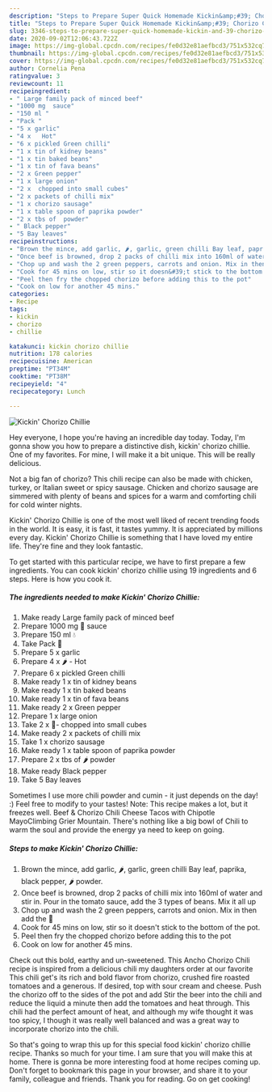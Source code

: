 ```yaml
---
description: "Steps to Prepare Super Quick Homemade Kickin&amp;#39; Chorizo Chillie"
title: "Steps to Prepare Super Quick Homemade Kickin&amp;#39; Chorizo Chillie"
slug: 3346-steps-to-prepare-super-quick-homemade-kickin-and-39-chorizo-chillie
date: 2020-09-02T12:06:43.722Z
image: https://img-global.cpcdn.com/recipes/fe0d32e81aefbcd3/751x532cq70/kickin-chorizo-chillie-recipe-main-photo.jpg
thumbnail: https://img-global.cpcdn.com/recipes/fe0d32e81aefbcd3/751x532cq70/kickin-chorizo-chillie-recipe-main-photo.jpg
cover: https://img-global.cpcdn.com/recipes/fe0d32e81aefbcd3/751x532cq70/kickin-chorizo-chillie-recipe-main-photo.jpg
author: Cornelia Pena
ratingvalue: 3
reviewcount: 11
recipeingredient:
- " Large family pack of minced beef"
- "1000 mg  sauce"
- "150 ml "
- "Pack "
- "5 x garlic"
- "4 x   Hot"
- "6 x pickled Green chilli"
- "1 x tin of kidney beans"
- "1 x tin baked beans"
- "1 x tin of fava beans"
- "2 x Green pepper"
- "1 x large onion"
- "2 x  chopped into small cubes"
- "2 x packets of chilli mix"
- "1 x chorizo sausage"
- "1 x table spoon of paprika powder"
- "2 x tbs of  powder"
- " Black pepper"
- "5 Bay leaves"
recipeinstructions:
- "Brown the mince, add garlic, 🌶, garlic, green chilli Bay leaf, paprika, black pepper, 🌶 powder."
- "Once beef is browned, drop 2 packs of chilli mix into 160ml of water and stir in. Pour in the tomato sauce, add the 3 types of beans. Mix it all up"
- "Chop up and wash the 2 green peppers, carrots and onion. Mix in then add the 🍄"
- "Cook for 45 mins on low, stir so it doesn&#39;t stick to the bottom of the pot."
- "Peel then fry the chopped chorizo before adding this to the pot"
- "Cook on low for another 45 mins."
categories:
- Recipe
tags:
- kickin
- chorizo
- chillie

katakunci: kickin chorizo chillie 
nutrition: 178 calories
recipecuisine: American
preptime: "PT34M"
cooktime: "PT38M"
recipeyield: "4"
recipecategory: Lunch

---
```



![Kickin&#39; Chorizo Chillie](https://img-global.cpcdn.com/recipes/fe0d32e81aefbcd3/751x532cq70/kickin-chorizo-chillie-recipe-main-photo.jpg)

Hey everyone, I hope you're having an incredible day today. Today, I'm gonna show you how to prepare a distinctive dish, kickin&#39; chorizo chillie. One of my favorites. For mine, I will make it a bit unique. This will be really delicious.

Not a big fan of chorizo? This chili recipe can also be made with chicken, turkey, or Italian sweet or spicy sausage. Chicken and chorizo sausage are simmered with plenty of beans and spices for a warm and comforting chili for cold winter nights.

Kickin&#39; Chorizo Chillie is one of the most well liked of recent trending foods in the world. It is easy, it is fast, it tastes yummy. It is appreciated by millions every day. Kickin&#39; Chorizo Chillie is something that I have loved my entire life. They're fine and they look fantastic.


To get started with this particular recipe, we have to first prepare a few ingredients. You can cook kickin&#39; chorizo chillie using 19 ingredients and 6 steps. Here is how you cook it.

<!--inarticleads1-->

##### The ingredients needed to make Kickin&#39; Chorizo Chillie:

1. Make ready  Large family pack of minced beef
1. Prepare 1000 mg 🍅 sauce
1. Prepare 150 ml 💧
1. Take Pack 🍄
1. Prepare 5 x garlic
1. Prepare 4 x 🌶 - Hot
1. Prepare 6 x pickled Green chilli
1. Make ready 1 x tin of kidney beans
1. Make ready 1 x tin baked beans
1. Make ready 1 x tin of fava beans
1. Make ready 2 x Green pepper
1. Prepare 1 x large onion
1. Take 2 x 🥕- chopped into small cubes
1. Make ready 2 x packets of chilli mix
1. Take 1 x chorizo sausage
1. Make ready 1 x table spoon of paprika powder
1. Prepare 2 x tbs of 🌶 powder
1. Make ready  Black pepper
1. Take 5 Bay leaves


Sometimes I use more chili powder and cumin - it just depends on the day! :) Feel free to modify to your tastes! Note: This recipe makes a lot, but it freezes well. Beef &amp; Chorizo Chili Cheese Tacos with Chipotle MayoClimbing Grier Mountain. There&#39;s nothing like a big bowl of Chili to warm the soul and provide the energy ya need to keep on going. 

<!--inarticleads2-->

##### Steps to make Kickin&#39; Chorizo Chillie:

1. Brown the mince, add garlic, 🌶, garlic, green chilli Bay leaf, paprika, black pepper, 🌶 powder.
1. Once beef is browned, drop 2 packs of chilli mix into 160ml of water and stir in. Pour in the tomato sauce, add the 3 types of beans. Mix it all up
1. Chop up and wash the 2 green peppers, carrots and onion. Mix in then add the 🍄
1. Cook for 45 mins on low, stir so it doesn&#39;t stick to the bottom of the pot.
1. Peel then fry the chopped chorizo before adding this to the pot
1. Cook on low for another 45 mins.


Check out this bold, earthy and un-sweetened. This Ancho Chorizo Chili recipe is inspired from a delicious chili my daughters order at our favorite This chili get&#39;s its rich and bold flavor from chorizo, crushed fire roasted tomatoes and a generous. If desired, top with sour cream and cheese. Push the chorizo off to the sides of the pot and add Stir the beer into the chili and reduce the liquid a minute then add the tomatoes and heat through. This chili had the perfect amount of heat, and although my wife thought it was too spicy, I though it was really well balanced and was a great way to incorporate chorizo into the chili. 

So that's going to wrap this up for this special food kickin&#39; chorizo chillie recipe. Thanks so much for your time. I am sure that you will make this at home. There is gonna be more interesting food at home recipes coming up. Don't forget to bookmark this page in your browser, and share it to your family, colleague and friends. Thank you for reading. Go on get cooking!
